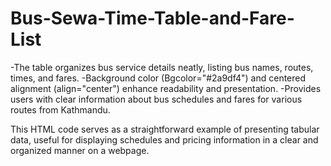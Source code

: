 # Bus-Sewa-Time-Table-and-Fare-List

-The table organizes bus service details neatly, listing bus names, routes, times, and fares.
-Background color (Bgcolor="#2a9df4") and centered alignment (align="center") enhance readability and presentation.
-Provides users with clear information about bus schedules and fares for various routes from Kathmandu.

This HTML code serves as a straightforward example of presenting tabular data, useful for displaying schedules and pricing information in a clear and organized manner on a webpage.
